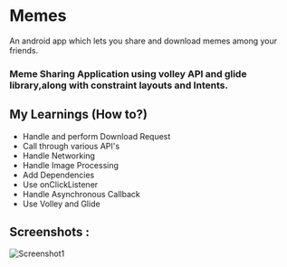 # Memes
 An android app which lets you share and download memes among your friends.
 ### Meme Sharing Application using volley API and glide library,along with constraint layouts and Intents.
## My Learnings (How to?)
- Handle and perform Download Request 
- Call through various API's
- Handle Networking
- Handle Image Processing
- Add Dependencies
- Use onClickListener
- Handle Asynchronous Callback
- Use Volley and Glide
## Screenshots : 
![Screenshot1](memes_screenshot.png)

